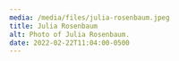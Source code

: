```yaml
---
media: /media/files/julia-rosenbaum.jpeg
title: Julia Rosenbaum
alt: Photo of Julia Rosenbaum.
date: 2022-02-22T11:04:00-0500
---
```

